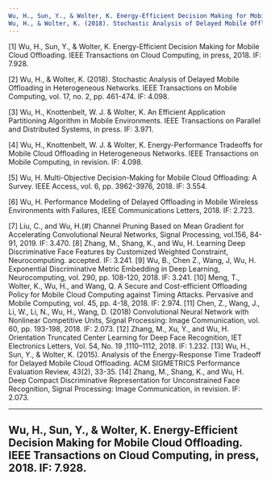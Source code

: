 ```yaml
---
Wu, H., Sun, Y., & Wolter, K. Energy-Efficient Decision Making for Mobile Cloud Offloading. IEEE Transactions on Cloud Computing, in press, 2018. IF: 7.928.
Wu, H., & Wolter, K. (2018). Stochastic Analysis of Delayed Mobile Offloading in Heterogeneous Networks. IEEE Transactions on Mobile Computing, vol. 17, no. 2, pp. 461-474. IF: 4.098.
---
```

[1]	Wu, H., Sun, Y., & Wolter, K. Energy-Efficient Decision Making for Mobile Cloud Offloading. IEEE Transactions on Cloud Computing, in press, 2018. IF: 7.928.

[2]	Wu, H., & Wolter, K. (2018). Stochastic Analysis of Delayed Mobile Offloading in Heterogeneous Networks. IEEE Transactions on Mobile Computing, vol. 17, no. 2, pp. 461-474. IF: 4.098.

[3]	Wu, H., Knottenbelt, W. J. & Wolter, K. An Efficient Application Partitioning Algorithm in Mobile Environments. IEEE Transactions on Parallel and Distributed Systems, in press. IF: 3.971.

[4]	Wu, H., Knottenbelt, W. J. & Wolter, K. Energy-Performance Tradeoffs for Mobile Cloud Offloading in Heterogeneous Networks. IEEE Transactions on Mobile Computing, in revision. IF: 4.098.

[5]	Wu, H. Multi-Objective Decision-Making for Mobile Cloud Offloading: A Survey. IEEE Access, vol. 6, pp. 3962-3976, 2018. IF: 3.554.

[6]	Wu, H. Performance Modeling of Delayed Offloading in Mobile Wireless Environments with Failures, IEEE Communications Letters, 2018. IF: 2.723.

[7]	Liu, C., and Wu, H.(#) Channel Pruning Based on Mean Gradient for Accelerating Convolutional Neural Networks, Signal Processing, vol.156, 84-91, 2019. IF: 3.470.
[8]	Zhang, M., Shang, K., and Wu, H. Learning Deep Discriminative Face Features by Customized Weighted Constraint, Neurocomputing. accepted. IF: 3.241.
[9]	Wu, B., Chen Z., Wang, J, Wu, H. Exponential Discriminative Metric Embedding in Deep Learning, Neurocomputing, vol. 290, pp. 108-120, 2018. IF: 3.241.
[10]	Meng, T., Wolter, K., Wu, H., and Wang, Q. A Secure and Cost-efficient Offloading Policy for Mobile Cloud Computing against Timing Attacks. Pervasive and Mobile Computing, vol. 45, pp. 4-18, 2018. IF: 2.974.
[11]	Chen, Z., Wang, J., Li, W., Li, N., Wu, H., Wang, D. (2018) Convolutional Neural Network with Nonlinear Competitive Units, Signal Processing: Image Communication, vol. 60, pp. 193-198, 2018. IF: 2.073.
[12]	Zhang, M., Xu, Y., and Wu, H. Orientation Truncated Center Learning for Deep Face Recognition, IET Electronics Letters, Vol. 54, No. 19 ,1110–1112, 2018. IF: 1.232.
[13]	Wu, H., Sun, Y., & Wolter, K. (2015). Analysis of the Energy-Response Time Tradeoff for Delayed Mobile Cloud Offloading. ACM SIGMETRICS Performance Evaluation Review, 43(2), 33-35.
[14]	Zhang, M., Shang, K., and Wu, H. Deep Compact Discriminative Representation for Unconstrained Face Recognition, Signal Processing: Image Communication, in revision. IF: 2.073.


---
Wu, H., Sun, Y., & Wolter, K. Energy-Efficient Decision Making for Mobile Cloud Offloading. IEEE Transactions on Cloud Computing, in press, 2018. IF: 7.928.
---
